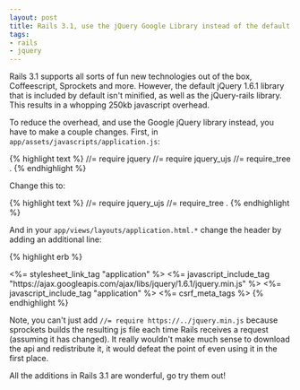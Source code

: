 ```yaml
--- 
layout: post
title: Rails 3.1, use the jQuery Google Library instead of the default
tags:
- rails
- jquery
---
```


Rails 3.1 supports all sorts of fun new technologies out of the box, Coffeescript, Sprockets and more. However, the default jQuery 1.6.1 library that is included by default isn't minified, as well as the jQuery-rails library. This results in a whopping 250kb javascript overhead.

To reduce the overhead, and use the Google jQuery library instead, you have to make a couple changes. First, in `app/assets/javascripts/application.js`:

{% highlight text %}
//= require jquery
//= require jquery_ujs
//= require_tree .
{% endhighlight %}

Change this to:

{% highlight text %}
//= require jquery_ujs
//= require_tree .
{% endhighlight %}

And in your `app/views/layouts/application.html.*` change the header by adding an additional line:

{% highlight erb %}
<head>
	<title>Steamhours</title>
	<%= stylesheet_link_tag    "application" %>
	<%= javascript_include_tag "https://ajax.googleapis.com/ajax/libs/jquery/1.6.1/jquery.min.js" %>
	<%= javascript_include_tag "application" %>
	<%= csrf_meta_tags %>
</head>
{% endhighlight %}

Note, you can't just add `//= require https://../jquery.min.js` because sprockets builds the resulting js file each time Rails receives a request (assuming it has changed). It really wouldn't make much sense to download the api and redistribute it, it would defeat the point of even using it in the first place.

All the additions in Rails 3.1 are wonderful, go try them out!